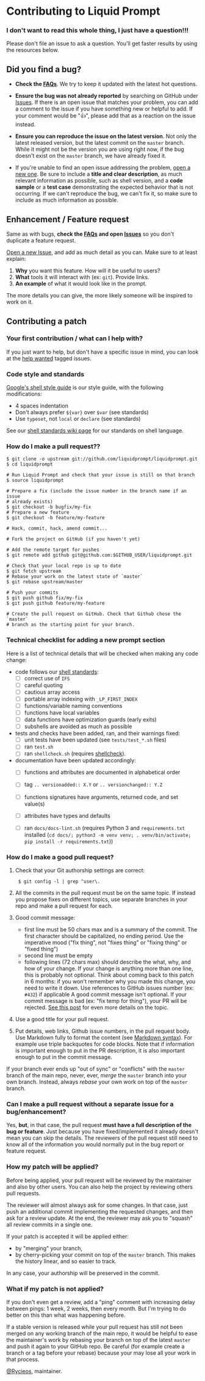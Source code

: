 # Contributing to Liquid Prompt

### I don't want to read this whole thing, I just have a question!!!

Please don't file an issue to ask a question. You'll get faster results by
using the resources below.

## Did you find a bug?

* **Check the [FAQs](https://github.com/liquidprompt/liquidprompt/wiki/FAQ)**. We
  try to keep it updated with the latest hot questions.

* **Ensure the bug was not already reported** by searching on GitHub under
  [Issues](https://github.com/liquidprompt/liquidprompt/issues). If there is an open
  issue that matches your problem, you can add a comment to the issue if you
  have something new or helpful to add. If your comment would be ":+1:",
  please add that as a reaction on the issue instead.

* **Ensure you can reproduce the issue on the latest version**. Not only the
  latest released version, but the latest commit on the `master` branch. While
  it might not be the version you are using right now, if the bug doesn't exist
  on the `master` branch, we have already fixed it.

* If you're unable to find an open issue addressing the problem, [open a new
  one](https://github.com/liquidprompt/liquidprompt/issues/new/choose). Be sure to
  include a **title and clear description**, as much relevant information as
  possible, such as shell version, and a **code sample** or a **test case**
  demonstrating the expected behavior that is not occurring. If we can't
  reproduce the bug, we can't fix it, so make sure to include as much
  information as possible.

## Enhancement / Feature request

Same as with bugs, **check the [FAQs](https://github.com/liquidprompt/liquidprompt/wiki/FAQ)
and open [Issues](https://github.com/liquidprompt/liquidprompt/issues)** so you don't
duplicate a feature request.

[Open a new Issue](https://github.com/liquidprompt/liquidprompt/issues/new/choose),
and add as much detail as you can. Make sure to at least explain:

1. **Why** you want this feature. How will it be useful to users?
2. **What** tools it will interact with (ex: `git`). Provide links.
3. **An example** of what it would look like in the prompt.

The more details you can give, the more likely someone will be inspired to work
on it.

## Contributing a patch

### Your first contribution / what can I help with?
If you just want to help, but don't have a specific issue in mind, you can
look at the [help wanted](https://github.com/liquidprompt/liquidprompt/labels/help%20wanted)
tagged issues.

### Code style and standards
[Google's shell style guide](https://google.github.io/styleguide/shellguide.html)
is our style guide, with the following modifications:

* 4 spaces indentation
* Don't always prefer `${var}` over `$var` (see standards)
* Use `typeset`, not `local` or `declare` (see standards)

See our [shell standards wiki page](https://github.com/liquidprompt/liquidprompt/wiki/Shell-standards)
for our standards on shell language.

### How do I make a pull request??

    $ git clone -o upstream git://github.com/liquidprompt/liquidprompt.git
    $ cd liquidprompt

    # Run Liquid Prompt and check that your issue is still on that branch
    $ source liquidprompt

    # Prepare a fix (include the issue number in the branch name if an issue
    # already exists)
    $ git checkout -b bugfix/my-fix
    # Prepare a new feature
    $ git checkout -b feature/my-feature

    # Hack, commit, hack, amend commit...

    # Fork the project on GitHub (if you haven't yet)

    # Add the remote target for pushes
    $ git remote add github git@github.com:$GITHUB_USER/liquidprompt.git

    # Check that your local repo is up to date
    $ git fetch upstream
    # Rebase your work on the latest state of `master`
    $ git rebase upstream/master

    # Push your commits
    $ git push github fix/my-fix
    $ git push github feature/my-feature

    # Create the pull request on GitHub. Check that Github chose the `master`
    # branch as the starting point for your branch.

### Technical checklist for adding a new prompt section

Here is a list of technical details that will be checked when making any
code change:

- code follows our [shell standards](https://github.com/liquidprompt/liquidprompt/wiki/Shell-standards):
    - [ ] correct use of `IFS`
    - [ ] careful quoting
    - [ ] cautious array access
    - [ ] portable array indexing with `_LP_FIRST_INDEX`
    - [ ] functions/variable naming conventions
    - [ ] functions have local variables
    - [ ] data functions have optimization guards (early exits)
    - [ ] subshells are avoided as much as possible
- tests and checks have been added, ran, and their warnings fixed:
    - [ ] unit tests have been updated (see `tests/test_*.sh` files)
    - [ ] ran `test.sh`
    - [ ] ran `shellcheck.sh` (requires [shellcheck](https://github.com/koalaman/shellcheck#user-content-installing)).
- documentation have been updated accordingly:
    - [ ] functions and attributes are documented in alphabetical order
    - [ ] tag `.. versionadded:: X.Y` or `.. versionchanged:: Y.Z`
    - [ ] functions signatures have arguments, returned code, and set value(s)
    - [ ] attributes have types and defaults
    - [ ] ran `docs/docs-lint.sh` (requires Python 3 and `requirements.txt`
          installed (`cd docs/; python3 -m venv venv; . venv/bin/activate; pip install -r requirements.txt`))


### How do I make a good pull request?

1. Check that your Git authorship settings are correct:

        $ git config -l | grep ^user\.

2. All the commits in the pull request must be on the same topic. If instead
   you propose fixes on different topics, use separate branches in your repo
   and make a pull request for each.

3. Good commit message:
     - first line must be 50 chars max and is a summary of the commit. The
       first character should be capitalized, no ending period. Use the
       imperative mood ("fix thing", not "fixes thing" or "fixing thing" or
       "fixed thing")
     - second line must be empty
     - following lines (72 chars max) should describe the what, why, and how
       of your change. If your change is anything more than one line, this is
       probably not optional. Think about coming back to this patch in 6
       months: if you won't remember why you made this change, you need to
       write it down.
       Use references to GitHub issues number (ex: `#432`) if applicable
    A good commit message isn't optional. If your commit message is bad (ex:
    "fix temp for thing"), your PR will be rejected.
   [See this post](https://chris.beams.io/posts/git-commit/) for even more
   details on the topic.

4. Use a good title for your pull request.

5. Put details, web links, Github issue numbers, in the pull request body. Use
   Markdown fully to format the content (see
   [Markdown syntax](https://guides.github.com/features/mastering-markdown/)).
   For example use triple backquotes for code blocks.
   Note that if information is important enough to put in the PR description,
   it is also important enough to put in the commit message.

If your branch ever ends up "out of sync" or "conflicts" with the `master`
branch of the main repo, never, ever, *merge* the `master` branch into your own
branch. Instead, always *rebase* your own work on top of the `master` branch.


### Can I make a pull request without a separate issue for a bug/enhancement?
Yes, **but**, in that case, the pull request **must have a full description of
the bug or feature**. Just because you have fixed/implemented it already
doesn't mean you can skip the details. The reviewers of the pull request still
need to know all of the information you would normally put in the bug report or
feature request.

### How my patch will be applied?
Before being applied, your pull request will be reviewed by the maintainer
and also by other users. You can also help the project by reviewing others
pull requests.

The reviewer will almost always ask for some changes.
In that case, just push an additional commit implementing the requested changes,
and then ask for a review update.
At the end, the reviewer may ask you to "squash" all review commits in a single one.

If your patch is accepted it will be applied either:
- by "merging" your branch,
- by cherry-picking your commit on top of the `master` branch. This makes the
  history linear, and so easier to track.

In any case, your authorship will be preserved in the commit.

### What if my patch is not applied?
If you don't even get a review, add a "ping" comment with increasing delay
between pings: 1 week, 2 weeks, then every month. But I'm trying to do better
on this than what was happening before.

If a stable version is released while your pull request has still not been
merged on any working branch of the main repo, it would be helpful to ease
the maintainer's work by rebasing your branch on top of the latest `master`
and push it again to your GitHub repo. Be careful (for example create a
branch or a tag before your rebase) because your may lose all your work in
that process.

[@Rycieos](https://github.com/Rycieos), maintainer.
